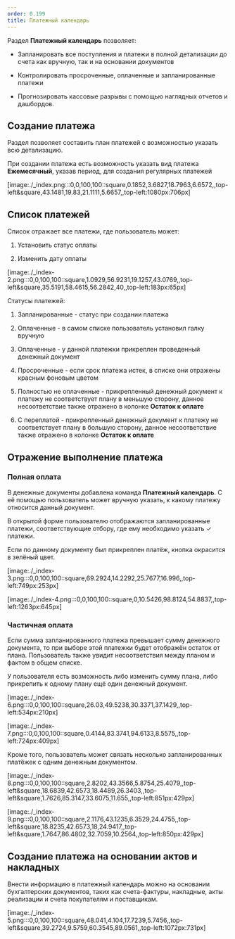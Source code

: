 ```yaml
---
order: 0.199
title: Платежный календарь
---
```


Раздел **Платежный календарь** позволяет:

-  Запланировать все поступления и платежи в полной детализации до счета как вручную, так и на основании документов

-  Контролировать просроченные, оплаченные и запланированные платежи

-  Прогнозировать кассовые разрывы с помощью наглядных отчетов и дашбордов.

## Создание платежа

Раздел позволяет составить план платежей с возможностью указать всю детализацию.

При создании платежа есть возможность указать вид платежа **Ежемесячный**, указав период, для создания регулярных платежей

[image:./_index.png:::0,0,100,100::square,0.1852,3.6827,18.7963,6.6572,,top-left&square,43.1481,19.83,21.1111,5.6657,,top-left:1080px:706px]

## Список платежей

Список отражает все платежи, где пользователь может:

1. Установить статус оплаты

2. Изменить дату оплаты

[image:./_index-2.png:::0,0,100,100::square,1.0929,56.9231,19.1257,43.0769,,top-left&square,35.5191,58.4615,56.2842,40,,top-left:183px:65px]



Статусы платежей:

1. Запланированные - статус при создании платежа

2. Оплаченные - в самом списке пользователь установил галку вручную

3. Оплаченные - у данной платежки прикреплен проведенный денежный документ

4. Просроченные - если срок платежа истек, в списке они отражены красным фоновым цветом

5. Полностью не оплаченные - прикрепленный денежный документ к платежу не соответствует плану в меньшую сторону, данное несоответствие также отражено в колонке  **Остаток к оплате**

6. С переплатой - прикрепленный денежный документ к платежу не соответствует плану в большую сторону, данное несоответствие также отражено в колонке  **Остаток к оплате**



## Отражение выполнение платежа

### Полная оплата

В денежные документы добавлена команда **Платежный календарь**. С её помощью пользователь может вручную указать, к какому платежу относится данный документ.

В открытой форме пользователю отображаются запланированные платежи, соответствующие отбору, где ему необходимо указать ✓ платежи.

Если по данному документу был прикреплен платёж, кнопка окрасится в зелёный цвет.

[image:./_index-3.png:::0,0,100,100::square,69.2924,14.2292,25.7677,16.996,,top-left:749px:253px]

[image:./_index-4.png:::0,0,100,100::square,0,10.5426,98.8124,54.8837,,top-left:1263px:645px]



### Частичная оплата

Если сумма запланированного платежа превышает сумму денежного документа, то при выборе этой платежки будет отображён остаток от плана. Пользователь также увидит несоответствия между планом и фактом в общем списке.

У пользователя есть возможность либо изменить сумму плана, либо прикрепить к одному плану ещё один денежный документ.

[image:./_index-6.png:::0,0,100,100::square,26.03,49.5238,30.3371,37.1429,,top-left:534px:210px]

[image:./_index-7.png:::0,0,100,100::square,0.4144,83.3741,94.6133,8.5575,,top-left:724px:409px]



Кроме того, пользователь может связать несколько запланированных платёжек с одним денежным документом.

[image:./_index-8.png:::0,0,100,100::square,2.8202,43.3566,5.8754,25.4079,,top-left&square,18.6839,42.6573,18.4489,26.3403,,top-left&square,1.7626,85.3147,33.6075,11.655,,top-left:851px:429px]

[image:./_index-9.png:::0,0,100,100::square,2.1176,43.1235,6.3529,24.4755,,top-left&square,18.8235,42.6573,18,24.9417,,top-left&square,1.7647,86.4802,32.7059,10.2564,,top-left:850px:429px]

## Создание платежа на основании актов и накладных

Внести информацию в платежный календарь можно на основании бухгалтерских документов, таких как счета-фактуры, накладные, акты реализации и счета покупателям и поставщикам.

[image:./_index-5.png:::0,0,100,100::square,48.041,4.104,17.7239,5.7456,,top-left&square,39.2724,9.5759,60.3545,89.0561,,top-left:1072px:731px]